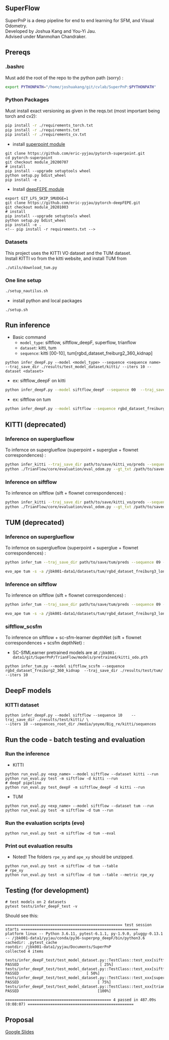 ## SuperFlow
SuperPnP is a deep pipeline for end to end learning for SFM, and Visual Odometry.  
Developed by Joshua Kang and You-Yi Jau.  
Advised under Manmohan Chandraker. 

## Prereqs
### .bashrc
Must add the root of the repo to the python path (sorry) : 
```bash 
export PYTHONPATH="/home/joshuakang/git/cvlab/SuperPnP:$PYTHONPATH"
```
### Python Packages
Must install exact versioning as given in the reqs.txt (most important being torch and cv2):  
```bash 
pip install -r ./requirements_torch.txt
pip install -r ./requirements.txt
pip install -r ./requirements_cv.txt
```
- install [superpoint module](https://github.com/eric-yyjau/pytorch-superpoint.git)
```
git clone https://github.com/eric-yyjau/pytorch-superpoint.git
cd pytorch-superpoint
git checkout module_20200707
# install
pip install --upgrade setuptools wheel
python setup.py bdist_wheel
pip install -e .
```
- Install [deepFEPE module](https://github.com/eric-yyjau/pytorch-deepFEPE.git)
```
export GIT_LFS_SKIP_SMUDGE=1
git clone https://github.com/eric-yyjau/pytorch-deepFEPE.git
git checkout module_20201003
# install
pip install --upgrade setuptools wheel
python setup.py bdist_wheel
pip install -e .
<!-- pip install -r requirements.txt -->
```

### Datasets
This project uses the KITTI VO dataset and the TUM dataset.  
Install KITTI vo from the kitti website, and install TUM from 
```bash
./utils/download_tum.py
```
### One line setup
```bash
./setup_nautilus.sh
```
- install python and local packages
```
./setup.sh
```

## Run inference
- Basic command
    - `model_type`: siftflow, siftflow_deepF, superflow, trianflow
    - `dataset`: kitti, tum
    - `sequence`: kitti [00-10], tum[rgbd_dataset_freiburg2_360_kidnap] 
```
python infer_deepF.py --model <model_type> --sequence <sequence name>  --traj_save_dir ./results/test_model_dataset/kitti/ --iters 10 --dataset <dataset>
```
- ex: siftflow_deepF on kitti
```bash
python infer_deepF.py --model siftflow_deepF --sequence 00  --traj_save_dir ./results//test_model_dataset/kitti/ --iters 10 --dataset kitti
```
- ex: siftflow on tum
```bash
python infer_deepF.py --model siftflow --sequence rgbd_dataset_freiburg2_360_kidnap  --traj_save_dir ./results//test_model_dataset/kitti/ --iters 10 --dataset tum
```

## KITTI (deprecated)
### Inference on superglueflow
To infernce on superglueflow (superpoint + superglue + flownet correspondences) : 
```bash
python infer_kitti --traj_save_dir path/to/save/kitti_vo/preds --sequence 09 --sequence_root_dir /path/to/kitti_vo/dataset --model superglueflow
python ./TrianFlow/core/evaluation/eval_odom.py --gt_txt /path/to/saved/gts.txt --result_txt /path/to/saved/preds.txt
```
### Inference on siftflow
To inference on siftflow (sift + flownet correspondences) : 
```bash
python infer_kitti --traj_save_dir path/to/save/kitti_vo/preds --sequence 09 --sequence_root_dir /path/to/kitti_vo/dataset --model siftflow
python ./TrianFlow/core/evaluation/eval_odom.py --gt_txt /path/to/saved/gts.txt --result_txt /path/to/saved/preds.txt
```

## TUM (deprecated)
### Inference on superglueflow
To infernce on superglueflow (superpoint + superglue + flownet correspondences) : 
```bash
python infer_tum --traj_save_dir path/to/save/tum/preds --sequence 09 --sequence_root_dir /path/to/tum/dataset --model superglueflow

evo_ape tum -s -a /jbk001-data1/datasets/tum/rgbd_dataset_freiburg3_long_office_household/groundtruth.txt /jbk001-data1/datasets/tum/vo_pred/rgbd_dataset_freiburg3_long_office_household/superglueflow/preds_20200828-023715.tum --save_plot /jbk001-data1/datasets/tum/vo_pred/rgbd_dataset_freiburg3_long_office_household/superglueflow/plot_20200828-023715.pdf
```
### Inference on siftflow
To inference on siftflow (sift + flownet correspondences) : 
```bash
python infer_tum --traj_save_dir path/to/save/tum/preds --sequence 09 --sequence_root_dir /path/to/tum/dataset --model siftflow

evo_ape tum -s -a /jbk001-data1/datasets/tum/rgbd_dataset_freiburg3_long_office_household/groundtruth.txt /jbk001-data1/datasets/tum/vo_pred/rgbd_dataset_freiburg3_long_office_household/superglueflow/preds_20200828-023715.tum --save_plot /jbk001-data1/datasets/tum/vo_pred/rgbd_dataset_freiburg3_long_office_household/superglueflow/plot_20200828-023715.pdf
```

### siftflow_scsfm
To inference on siftflow + sc-sfm-learner depthNet (sift + flownet correspondences + scsfm depthNet) : 
- SC-SfMLearner pretrained models are at `/jbk001-data1/git/SuperPnP/TrianFlow/models/pretrained/kitti_odo.pth`
```
python infer_tum.py --model siftflow_scsfm --sequence rgbd_dataset_freiburg2_360_kidnap  --traj_save_dir ./results/test/tum/ --iters 10
```

## DeepF models
### KITTI dataset
```
python infer_deepF.py --model siftflow --sequence 10    --traj_save_dir ./results/test/kitti/ \
--iters 10 --sequences_root_dir /media/yoyee/Big_re/kitti/sequences
```


## Run the code - batch testing and evaluation
### Run the inference
- KITTI
```
python run_eval.py <exp_name> --model siftflow --dataset kitti --run
python run_eval.py test -m siftflow -d kitti --run
# deepF pipeline 
python run_eval.py test_deepF -m siftflow_deepF -d kitti --run 

```
- TUM
```
python run_eval.py <exp_name> --model siftflow --dataset tum --run
python run_eval.py test -m siftflow -d tum --run
```

### Run the evaluation scripts (evo)
```
python run_eval.py test -m siftflow -d tum --eval
```
### Print out evaluation results
- Noted! The folders `rpe_xy` and `ape_xy` should be unzipped.
```
python run_eval.py test -m siftflow -d tum --table
# rpe_xy
python run_eval.py test -m siftflow -d tum --table --metric rpe_xy
```

## Testing (for development)
```
# test models on 2 datasets
pytest tests/infer_deepF_test -v
```
Should see this:
```
==================================================== test session starts ====================================================
platform linux -- Python 3.6.11, pytest-6.1.1, py-1.9.0, pluggy-0.13.1 -- /jbk001-data1/yyjau/conda/py36-superpnp_deepF/bin/python3.6
cachedir: .pytest_cache
rootdir: /jbk001-data1/yyjau/Documents/SuperPnP
collected 4 items

tests/infer_deepF_test/test_model_dataset.py::TestClass::test_xxx[siftflow] PASSED                                    [ 25%]
tests/infer_deepF_test/test_model_dataset.py::TestClass::test_xxx[siftflow_deepF] PASSED                              [ 50%]
tests/infer_deepF_test/test_model_dataset.py::TestClass::test_xxx[superflow] PASSED                                   [ 75%]
tests/infer_deepF_test/test_model_dataset.py::TestClass::test_xxx[trianflow] PASSED                                   [100%]

=============================================== 4 passed in 487.09s (0:08:07) ===============================================
```



## Proposal  
[Google Slides](https://docs.google.com/presentation/d/1brf3iFONtdu1KqmHxVsGKzNr6s91WSIuEdFgtHnTdQY/edit?usp=sharing)

